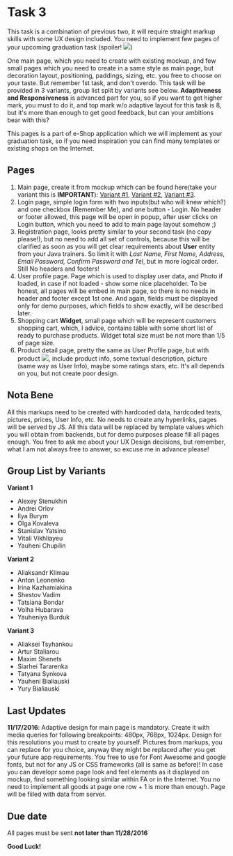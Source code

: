 # Task 3

This task is a combination of previous two, it will require straight markup skills with some UX design included. You need
to implement few pages of your upcoming graduation task (spoiler! <img src="http://smileys.on-my-web.com/repository/Happy/happy-020.gif"></img>)

One main page, which you need to create with existing mockup, and few small pages which you need to create in a same style as main page, but decoration layout, positioning, paddings, sizing, etc. you free to choose on your taste. But remember 1st task, and don't overdo. This task will be provided in 3 variants, group list split by variants see below. **Adaptiveness and Responsiveness** is advanced part for you, so if you want to get higher mark, you must to do it, and top mark w/o adaptive layout for this task is 8, but it's more than enough to get good feedback, but can your ambitions bear with this?

This pages is a part of e-Shop application which we will implement as your graduation task, so if you need inspiration you can find many templates or existing shops on the Internet.

## Pages
1. Main page, create it from mockup which can be found here(take your variant this is __IMPORTANT__): [Variant \#1](https://raw.githubusercontent.com/DioDread/CSS-HTML-training/master/task3/mockups/task3-mockup1.png), [Variant \#2](https://raw.githubusercontent.com/DioDread/CSS-HTML-training/master/task3/mockups/task3-mockup2.jpg), [Variant \#3](https://raw.githubusercontent.com/DioDread/CSS-HTML-training/master/task3/mockups/task3-mockup3.jpg).
2. Login page, simple login form with two inputs(but who will knew which?) and one checkbox (Remember Me), and one button - Login. No header or footer allowed, this page will be open in popup, after user clicks on Login button, which you need to add to main page layout somehow ;)
3. Registration page, looks pretty similar to your second task (no copy please!), but no need to add all set of controls, because this will be clarified as soon as you will get clear requirements about __User__ entity from your Java trainers. So limit it with _Last Name, First Name, Address, Email Password, Confirm Password and Tel_, but in more logical order. Still No headers and footers!
4. User profile page. Page which is used to display user data, and Photo if loaded, in case if not loaded - show some nice placeholder. To be honest, all pages will be embed in main page, so there is no needs in header and footer except 1st one. And again, fields must be displayed only for demo purposes, which fields to show exactly, will be described later.
5. Shopping cart __Widget__, small page which will be represent customers shopping cart, which, I advice, contains table with some short list of ready to purchase products. Widget total size must be not more than 1/5 of page size.
6. Product detail page, pretty the same as User Profile page, but with product  <img src="http://smileys.on-my-web.com/repository/Happy/happy-020.gif"></img>, include product info, some textual description, picture (same way as User Info), maybe some ratings stars, etc. It's all depends on you, but not create poor design.

## Nota Bene
All this markups need to be created with hardcoded data, hardcoded texts, pictures, prices, User Info, etc. No needs to create any hyperlinks, pages will be served by JS. All this data will be replaced by template values which you will obtain from backends, but for demo purposes please fill all pages enough. You free to ask me about your UX Design decisions, but remember, what I am not always free to answer, so excuse me in advance please!

## Group List by Variants
__Variant 1__
- Alexey Stenukhin
- Andrei Orlov
- Ilya Burym
- Olga Kovaleva
- Stanislav Yatsino
- Vitali Vikhliayeu
- Yauheni Chupilin

__Variant 2__
- Aliaksandr Klimau
- Anton Leonenko
- Irina Kazhamiakina
- Shestov Vadim
- Tatsiana Bondar
- Volha Hubarava
- Yauheniya Burduk

__Variant 3__
- Aliaksei Tsyhankou
- Artur Staliarou
- Maxim Shenets
- Siarhei Tararenka
- Tatyana Synkova
- Yauheni Bialiauski
- Yury Bialiauski

## Last Updates
__11/17/2016__: Adaptive design for main page is mandatory. Create it with media queries for following breakpoints: 480px, 768px, 1024px. Design for this resolutions you must to create by yourself. Pictures from markups, you can replace for you choice, anyway they might be replaced after you get your future app requirements. You free to use for Font Awesome and google fonts, but not for any JS or CSS frameworks (all is same as before)! In case you can developr some page look and feel elements as it displayed on mockup, find something looking similar within FA or in the Internet. You no need to implement all goods at page one row + 1 is more than enough. Page will be fiiled with data from server.

## Due date
All pages must be sent __not later than 11/28/2016__

**Good Luck!**
